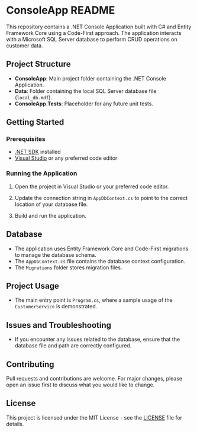 # ConsoleApp README

This repository contains a .NET Console Application built with C# and Entity Framework Core using a Code-First approach. The application interacts with a Microsoft SQL Server database to perform CRUD operations on customer data.

## Project Structure

- **ConsoleApp**: Main project folder containing the .NET Console Application.
- **Data**: Folder containing the local SQL Server database file (`local_db.mdf`).
- **ConsoleApp.Tests**: Placeholder for any future unit tests.

## Getting Started

### Prerequisites

- [.NET SDK](https://dotnet.microsoft.com/download) installed
- [Visual Studio](https://visualstudio.microsoft.com/) or any preferred code editor

### Running the Application

1. Open the project in Visual Studio or your preferred code editor.

2. Update the connection string in `AppDbContext.cs` to point to the correct location of your database file.

3. Build and run the application.

## Database

- The application uses Entity Framework Core and Code-First migrations to manage the database schema.
- The `AppDbContext.cs` file contains the database context configuration.
- The `Migrations` folder stores migration files.

## Project Usage

- The main entry point is `Program.cs`, where a sample usage of the `CustomerService` is demonstrated.

## Issues and Troubleshooting

- If you encounter any issues related to the database, ensure that the database file and path are correctly configured.

## Contributing

Pull requests and contributions are welcome. For major changes, please open an issue first to discuss what you would like to change.

## License

This project is licensed under the MIT License - see the [LICENSE](LICENSE) file for details.
